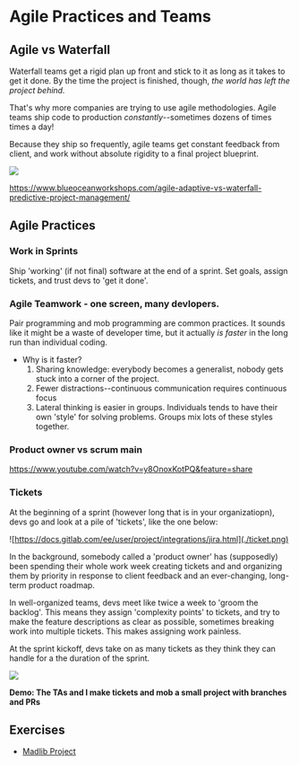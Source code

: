 # Agile Practices and Teams

## Agile vs Waterfall

Waterfall teams get a rigid plan up front and stick to it as long as it takes to get it done. By the time the project is finished, though, _the world has left the project behind._

That's why more companies are trying to use agile methodologies. Agile teams ship code to production _constantly_--sometimes dozens of times times a day!

Because they ship so frequently, agile teams get constant feedback from client, and work without absolute rigidity to a final project blueprint.

![](./agile.png)

https://www.blueoceanworkshops.com/agile-adaptive-vs-waterfall-predictive-project-management/

## Agile Practices

### Work in Sprints
 Ship 'working' (if not final) software at the end of a sprint. Set goals, assign tickets, and trust devs to 'get it done'.

### Agile Teamwork - one screen, many devlopers.

Pair programming and mob programming are common practices. It sounds like it might be a waste of developer time, but it actually _is faster_ in the long run than individual coding. 

- Why is it faster?
    1) Sharing knowledge: everybody becomes a generalist, nobody gets stuck into a corner of the project.
    1) Fewer distractions--continuous communication requires continuous focus
    1) Lateral thinking is easier in groups. Individuals tends to have their own 'style' for solving problems. Groups mix lots of these styles together.

### Product owner vs scrum main 

https://www.youtube.com/watch?v=y8OnoxKotPQ&feature=share

### Tickets

At the beginning of a sprint (however long that is in your organizatiopn), devs go and look at a pile of 'tickets', like the one below:

![https://docs.gitlab.com/ee/user/project/integrations/jira.html](./ticket.png)


In the background, somebody called a 'product owner' has (supposedly) been spending their whole work week creating tickets and and organizing them by priority in response to client feedback and an ever-changing, long-term product roadmap.

In well-organized teams, devs meet like twice a week to 'groom the backlog'. This means they assign 'complexity points' to tickets, and try to make the feature descriptions as clear as possible, sometimes breaking work into multiple tickets. This makes assigning work painless.

At the sprint kickoff, devs take on as many tickets as they think they can handle for a the duration of the sprint.

![](./agile-ceremonies.png)

**Demo: The TAs and I make tickets and mob a small project with branches and PRs**

## Exercises

- [Madlib Project](./exercises/PROJECT-madlib-challenge.md)
